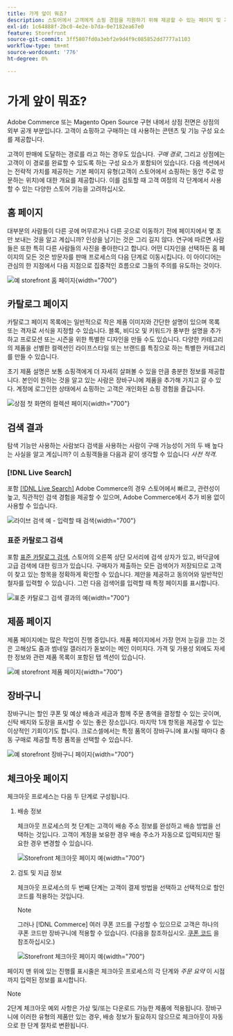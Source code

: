 ```yaml
---
title: 가게 앞이 뭐죠?
description: 스토어에서 고객에게 쇼핑 경험을 지원하기 위해 제공할 수 있는 페이지 및 기능 요소에 대해 알아봅니다.
exl-id: 1c64888f-2bc0-4e2e-b7da-0e7182ea67e0
feature: Storefront
source-git-commit: 3ff5807fd0a3ebf2e9d4f9c085852dd7777a1103
workflow-type: tm+mt
source-wordcount: '776'
ht-degree: 0%

---
```


# 가게 앞이 뭐죠?

Adobe Commerce 또는 Magento Open Source 구현 내에서 상점 전면은 상점의 외부 공개 부분입니다. 고객이 쇼핑하고 구매하는 데 사용하는 콘텐츠 및 기능 구성 요소를 제공합니다.

고객이 판매에 도달하는 경로를 라고 하는 경우도 있습니다. _구매 경로_, 그리고 상점에는 고객이 이 경로를 완료할 수 있도록 하는 구성 요소가 포함되어 있습니다. 다음 섹션에서는 전략적 가치를 제공하는 기본 페이지 유형(고객이 스토어에서 쇼핑하는 동안 주로 방문하는 위치)에 대한 개요를 제공합니다. 이를 검토할 때 고객 여정의 각 단계에서 사용할 수 있는 다양한 스토어 기능을 고려하십시오.

## 홈 페이지

대부분의 사람들이 다른 곳에 머무르거나 다른 곳으로 이동하기 전에 페이지에서 몇 초만 보내는 것을 알고 계십니까? 인상을 남기는 것은 그리 길지 않다. 연구에 따르면 사람들은 또한 특히 다른 사람들의 사진을 좋아한다고 합니다. 어떤 디자인을 선택하든 홈 페이지의 모든 것은 방문자를 판매 프로세스의 다음 단계로 이동시킵니다. 이 아이디어는 관심의 한 지점에서 다음 지점으로 집중적인 흐름으로 그들의 주의를 유도하는 것이다.

![예 storefront 홈 페이지](./assets/storefront-homepage-full.png){width="700"}

## 카탈로그 페이지

카탈로그 페이지 목록에는 일반적으로 작은 제품 이미지와 간단한 설명이 있으며 목록 또는 격자로 서식을 지정할 수 있습니다. 블록, 비디오 및 키워드가 풍부한 설명을 추가하고 프로모션 또는 시즌을 위한 특별한 디자인을 만들 수도 있습니다. 다양한 카테고리의 제품을 선별한 컬렉션인 라이프스타일 또는 브랜드를 특징으로 하는 특별한 카테고리를 만들 수 있습니다.

초기 제품 설명은 보통 쇼핑객에게 더 자세히 살펴볼 수 있을 만큼 충분한 정보를 제공합니다. 본인이 원하는 것을 알고 있는 사람은 장바구니에 제품을 추가해 가지고 갈 수 있다. 계정에 로그인한 상태에서 쇼핑하는 고객은 개인화된 쇼핑 경험을 즐깁니다.

![상점 첫 화면의 컬렉션 페이지](./assets/storefront-collection-page.png){width="700"}

## 검색 결과

탐색 기능만 사용하는 사람보다 검색을 사용하는 사람이 구매 가능성이 거의 두 배 높다는 사실을 알고 계십니까? 이 쇼핑객들을 다음과 같이 생각할 수 있습니다 _사전 적격_.

### [!DNL Live Search]

포함 [[!DNL Live Search]](https://experienceleague.adobe.com/docs/commerce-merchant-services/live-search/overview.html) Adobe Commerce의 경우 스토어에서 빠르고, 관련성이 높고, 직관적인 검색 경험을 제공할 수 있으며, Adobe Commerce에서 추가 비용 없이 사용할 수 있습니다.

![라이브 검색 예 - 입력할 때 검색](./assets/storefront-search-as-you-type.png){width="700"}

### 표준 카탈로그 검색

포함 [표준 카탈로그 검색](../catalog/search.md), 스토어의 오른쪽 상단 모서리에 검색 상자가 있고, 바닥글에 고급 검색에 대한 링크가 있습니다. 구매자가 제출하는 모든 검색어가 저장되므로 고객이 찾고 있는 항목을 정확하게 확인할 수 있습니다. 제안을 제공하고 동의어와 일반적인 철자를 입력할 수 있습니다. 그런 다음 검색어를 입력할 때 특정 페이지를 표시합니다.

![표준 카탈로그 검색 결과의 예](./assets/storefront-search-results-page-full.png){width="700"}

## 제품 페이지

제품 페이지에는 많은 작업이 진행 중입니다. 제품 페이지에서 가장 먼저 눈길을 끄는 것은 고해상도 줌과 썸네일 갤러리가 돋보이는 메인 이미지다. 가격 및 가용성 외에도 자세한 정보와 관련 제품 목록이 포함된 탭 섹션이 있습니다.

![예 storefront 제품 페이지](./assets/storefront-product-page-full-m.png){width="700"}

## 장바구니

장바구니는 할인 쿠폰 및 예상 배송과 세금과 함께 주문 총액을 결정할 수 있는 곳이며, 신탁 배지와 도장을 표시할 수 있는 좋은 장소입니다. 마지막 1개 항목을 제공할 수 있는 이상적인 기회이기도 합니다. 크로스셀에서는 특정 품목이 장바구니에 표시될 때마다 충동 구매로 제공할 특정 품목을 선택할 수 있습니다.

![예 storefront 장바구니 페이지](./assets/storefront-cart-full.png){width="700"}

## 체크아웃 페이지

체크아웃 프로세스는 다음 두 단계로 구성됩니다.

1. 배송 정보

   체크아웃 프로세스의 첫 단계는 고객이 배송 주소 정보를 완성하고 배송 방법을 선택하는 것입니다. 고객이 계정을 보유한 경우 배송 주소가 자동으로 입력되지만 필요한 경우 변경할 수 있습니다.

   ![Storefront 체크아웃 페이지 예](./assets/storefront-checkout-shipping-full.png){width="700"}

1. 검토 및 지급 정보

   체크아웃 프로세스의 두 번째 단계는 고객이 결제 방법을 선택하고 선택적으로 할인 코드를 적용하는 것입니다.

   >[!NOTE]
   >
   >그러나 [!DNL Commerce] 여러 쿠폰 코드를 구성할 수 있으므로 고객은 하나의 쿠폰 코드만 장바구니에 적용할 수 있습니다. (다음을 참조하십시오. [쿠폰 코드](../merchandising-promotions/price-rules-cart-coupon.md#coupon-codes) 을 참조하십시오.)

   ![Storefront 체크아웃 페이지 예](./assets/storefront-checkout-payment-full.png){width="700"}

페이지 맨 위에 있는 진행률 표시줄은 체크아웃 프로세스의 각 단계와 _주문 요약_ 이 시점까지 입력된 정보를 표시합니다.

>[!NOTE]
>
>2단계 체크아웃 예외 사항은 가상 및/또는 다운로드 가능한 제품에 적용됩니다. 장바구니에 이러한 유형의 제품만 있는 경우, 배송 정보가 필요하지 않으므로 체크아웃이 자동으로 한 단계 절차로 변환됩니다.

